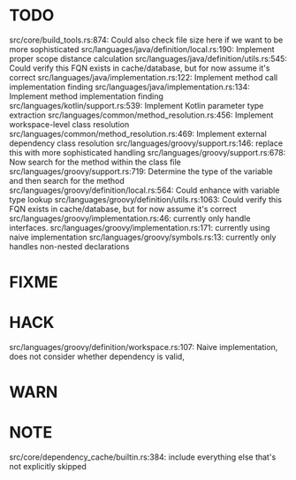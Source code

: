 # TODO
src/core/build_tools.rs:874: Could also check file size here if we want to be more sophisticated
src/languages/java/definition/local.rs:190: Implement proper scope distance calculation
src/languages/java/definition/utils.rs:545: Could verify this FQN exists in cache/database, but for now assume it's correct
src/languages/java/implementation.rs:122: Implement method call implementation finding
src/languages/java/implementation.rs:134: Implement method implementation finding
src/languages/kotlin/support.rs:539: Implement Kotlin parameter type extraction
src/languages/common/method_resolution.rs:456: Implement workspace-level class resolution
src/languages/common/method_resolution.rs:469: Implement external dependency class resolution
src/languages/groovy/support.rs:146: replace this with more sophisticated handling
src/languages/groovy/support.rs:678: Now search for the method within the class file
src/languages/groovy/support.rs:719: Determine the type of the variable and then search for the method
src/languages/groovy/definition/local.rs:564: Could enhance with variable type lookup
src/languages/groovy/definition/utils.rs:1063: Could verify this FQN exists in cache/database, but for now assume it's correct
src/languages/groovy/implementation.rs:46: currently only handle interfaces.
src/languages/groovy/implementation.rs:171: currently using naive implementation
src/languages/groovy/symbols.rs:13: currently only handles non-nested declarations

# FIXME

# HACK
src/languages/groovy/definition/workspace.rs:107: Naive implementation, does not consider whether dependency is valid,

# WARN

# NOTE
src/core/dependency_cache/builtin.rs:384: include everything else that's not explicitly skipped
